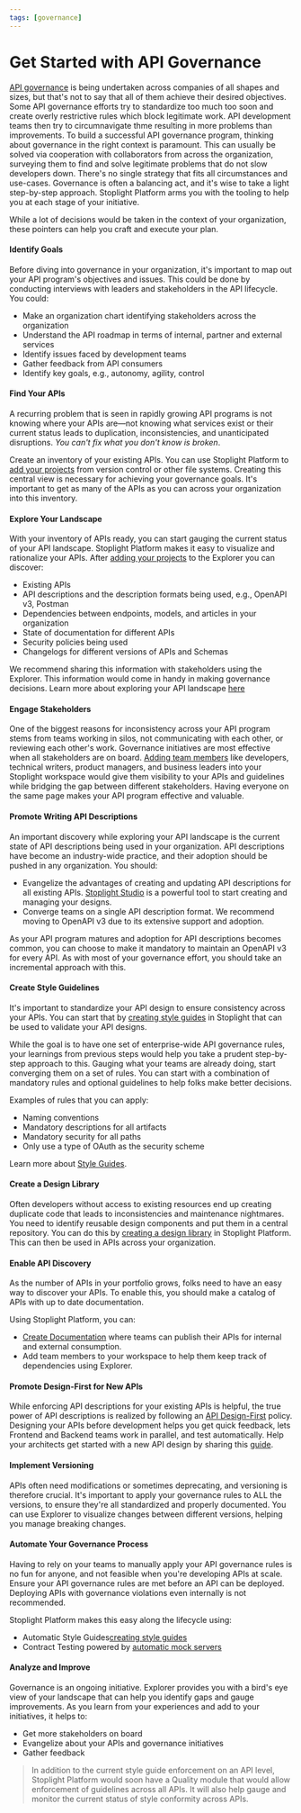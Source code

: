 ```yaml
---
tags: [governance]
---
```


# Get Started with API Governance

[API governance](a.overview.md) is being undertaken across companies of all shapes and sizes, but that's not to say that all of them achieve their desired objectives. Some API governance efforts try to standardize too much too soon and create overly restrictive rules which block legitimate work. API development teams then try to circumnavigate thme resulting  in more problems than improvements. To build a successful API governance program, thinking about governance in the right context is paramount. This can usually be solved via cooperation with collaborators from across the organization, surveying them to find and solve legitimate problems that do not slow developers down. There's no single strategy that fits all circumstances and use-cases. Governance is often a balancing act, and it's wise to take a light step-by-step approach. Stoplight Platform arms you with the tooling to help you at each stage of your initiative. 

While a lot of decisions would be taken in the context of your organization, these pointers can help you craft and execute your plan.

#### Identify Goals

Before diving into governance in your organization, it's important to map out your API program's objectives and issues. This could be done by conducting interviews with leaders and stakeholders in the API lifecycle. You could:

- Make an organization chart identifying stakeholders across the organization
- Understand the API roadmap in terms of internal, partner and external services
- Identify issues faced by development teams
- Gather feedback from API consumers
- Identify key goals, e.g., autonomy, agility, control

#### Find Your APIs

A recurring problem that is seen in rapidly growing API programs is not knowing where your APIs are—not knowing what services exist or their current status leads to duplication, inconsistencies, and unanticipated disruptions. *You can't fix what you don't know is broken*. 

Create an inventory of your existing APIs. You can use Stoplight Platform to [add your projects](../2.-workspaces/b.adding-projects.md) from version control or other file systems. Creating this central view is necessary for achieving your governance goals. It's important to get as many of the APIs as you can across your organization into this inventory. 

#### Explore Your Landscape

With your inventory of APIs ready, you can start gauging the current status of your API landscape. Stoplight Platform makes it easy to visualize and rationalize your APIs. After [adding your projects](../2.-workspaces/b.adding-projects.md) to the Explorer you can discover:

- Existing APIs
- API descriptions and the description formats being used, e.g., OpenAPI v3, Postman
- Dependencies between endpoints, models, and articles in your organization
- State of documentation for different APIs
- Security policies being used 
- Changelogs for different versions of APIs and Schemas 

We recommend sharing this information with stakeholders using the Explorer. This information would come in handy in making governance decisions. Learn more about exploring your API landscape [here](bb.exploring-your-api-projects.md)

#### Engage Stakeholders

One of the biggest reasons for inconsistency across your API program stems from teams working in silos, not communicating with each other, or reviewing each other's work. Governance initiatives are most effective when all stakeholders are on board. [Adding team members](../2.-workspaces/d.inviting-your-team.md) like developers, technical writers, product managers, and business leaders into your Stoplight workspace would give them visibility to your APIs and guidelines while bridging the gap between different stakeholders. Having everyone on the same page makes your API program effective and valuable. 

#### Promote Writing API Descriptions

An important discovery while exploring your API landscape is the current state of API descriptions being used in your organization. API descriptions have become an industry-wide practice, and their adoption should be pushed in any organization. You should:

- Evangelize the advantages of creating and updating API descriptions for all existing APIs. [Stoplight Studio](../3.-design/a.overview.md) is a powerful tool to start creating and managing your designs. 
- Converge teams on a single API description format. We recommend moving to OpenAPI v3 due to its extensive support and adoption. 

As your API program matures and adoption for API descriptions becomes common, you can choose to make it mandatory to maintain an OpenAPI v3 for every API. As with most of your governance effort, you should take an incremental approach with this. 

#### Create Style Guidelines 

It's important to standardize your API design to ensure consistency across your APIs. You can start that by [creating style guides](d.style-guides.md) in Stoplight that can be used to validate your API designs. 

While the goal is to have one set of enterprise-wide API governance rules, your learnings from previous steps would help you take a prudent step-by-step approach to this. Gauging what your teams are already doing, start converging them on a set of rules. You can start with a combination of mandatory rules and optional guidelines to help folks make better decisions. 

Examples of rules that you can apply:

- Naming conventions
- Mandatory descriptions for all artifacts
- Mandatory security for all paths
- Only use a type of OAuth as the security scheme

Learn more about [Style Guides](d.style-guides.md).

#### Create a Design Library

Often developers without access to existing resources end up creating duplicate code that leads to inconsistencies and maintenance nightmares. You need to identify reusable design components and put them in a central repository. You can do this by [creating a design library](c.creating-a-design-library.md) in Stoplight Platform. This can then be used in APIs across your organization.   

#### Enable API Discovery

As the number of APIs in your portfolio grows, folks need to have an easy way to discover your APIs. To enable this, you should make a catalog of APIs with up to date documentation. 

Using Stoplight Platform, you can:

- [Create Documentation](../4.-documentation/a.overview.md) where teams can publish their APIs for internal and external consumption.
- Add team members to your workspace to help them keep track of dependencies using Explorer. 

#### Promote Design-First for New APIs

While enforcing API descriptions for your existing APIs is helpful, the true power of API descriptions is realized by following an [API Design-First](../3.-design/a.overview.md) policy. Designing your APIs before development helps you get quick feedback, lets Frontend and Backend teams work in parallel, and test automatically. Help your architects get started with a new API design by sharing this [guide](../3.-design/b.starting-a-new-api-design.md). 

#### Implement Versioning

APIs often need modifications or sometimes deprecating, and versioning is therefore crucial. It's important to apply your governance rules to ALL the versions, to ensure they're all standardized and properly documented. You can use Explorer to visualize changes between different versions, helping you manage breaking changes.

#### Automate Your Governance Process

Having to rely on your teams to manually apply your API governance rules is no fun for anyone, and not feasible when you're developing APIs at scale. Ensure your API governance rules are met before an API can be deployed. Deploying APIs with governance violations even internally is not recommended.

Stoplight Platform makes this easy along the lifecycle using:
- Automatic Style Guides[creating style guides](d.style-guides.md)
- Contract Testing powered by [automatic mock servers](../3.-design/d.setting-up-a-mock-server.md)

#### Analyze and Improve

Governance is an ongoing initiative. Explorer provides you with a bird's eye view of your landscape that can help you identify gaps and gauge improvements. As you learn from your experiences and add to your initiatives, it helps to:

- Get more stakeholders on board
- Evangelize about your APIs and governance initiatives 
- Gather feedback

> In addition to the current style guide enforcement on an API level, Stoplight Platform would soon have a Quality module that would allow enforcement of guidelines across all APIs. It will also help gauge and monitor the current status of style conformity across APIs.  
